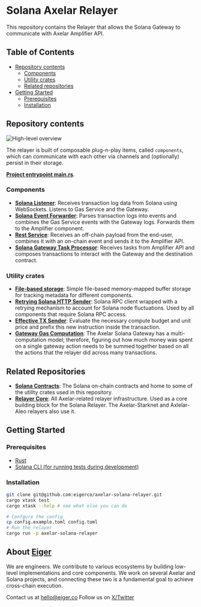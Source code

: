 # Solana Axelar Relayer

This repository contains the Relayer that allows the Solana Gateway to communicate with Axelar Amplifier API.

## Table of Contents

- [Repository contents](#repository-contents)
  - [Components](#components)
  - [Utility crates](#utility-crates)
  - [Related repositories](#related-repositories)
- [Getting Started](#getting-started)
  - [Prerequisites](#prerequisites)
  - [Installation](#installation)

## Repository contents

![High-level overview](https://github.com/user-attachments/assets/c2403e07-b1c1-417e-a926-963554a69f9a)

The relayer is built of composable plug-n-play items, called `components`, which can communicate with each other via channels and (optionally) persist in their storage.

[**Project entrypoint main.rs**](crates/solana-axelar-relayer).

### Components
- [**Solana Listener**](crates/solana-listener): Receives transaction log data from Solana using WebSockets. Listens to Gas Service and the Gateway.
- [**Solana Event Forwarder**](crates/solana-event-forwarder): Parses transaction logs into events and combines the Gas Service events with the Gateway logs. Forwards them to the Amplifier component.
- [**Rest Service**](crates/rest-service): Receives an off-chain payload from the end-user, combines it with an on-chain event and sends it to the Amplifier API.
- [**Solana Gateway Task Processor**](crates/solana-gateway-task-processor): Receives tasks from Amplifier API and composes transactions to interact with the Gateway and the destination contract.

### Utility crates
- [**File-based storage**](crates/file-based-storage): Simple file-based memory-mapped buffer storage for tracking metadata for different components.
- [**Retrying Solana HTTP Sender**](crates/retrying-solana-http-sender): Solana RPC client wrapped with a retrying mechanism to account for Solana node fluctuations. Used by all components that require Solana RPC access.
- [**Effective TX Sender**](crates/effective-tx-sender): Evaluate the necessary compute budget and unit price and prefix this new instruction inside the transaction.
- [**Gateway Gas Computation**](crates/gateway-gas-computation): The Axelar Solana Gateway has a multi-computation model; therefore, figuring out how much money was spent on a single gateway action needs to be summed together based on all the actions that the relayer did across many transactions.


## Related Repositories

- [**Solana Contracts**](https://github.com/eigerco/solana-axelar): The Solana on-chain contracts and home to some of the utillty crates used in this repository.
- [**Relayer Core**](https://github.com/eigerco/axelar-relayer-core): All Axelar-related relayer infrastructure. Used as a core building block for the Solana Relayer. The Axelar-Starknet and Axlelar-Aleo relayers also use it.

## Getting Started

### Prerequisites

- [Rust](https://www.rust-lang.org/tools/install)
- [Solana CLI (for running tests during development)](https://solana.com/docs/intro/installation)

### Installation

```bash
git clone git@github.com:eigerco/axelar-solana-relayer.git
cargo xtask test
cargo xtask --help # see what else you can do

# Confgure the config
cp config.example.toml config.toml
# Run the relayer
cargo run -p axelar-solana-relayer
```

## About [Eiger](https://www.eiger.co)

We are engineers. We contribute to various ecosystems by building low-level implementations and core components. We work on several Axelar and Solana projects, and connecting these two is a fundamental goal to achieve cross-chain execution.

Contact us at hello@eiger.co
Follow us on [X/Twitter](https://x.com/eiger_co)

